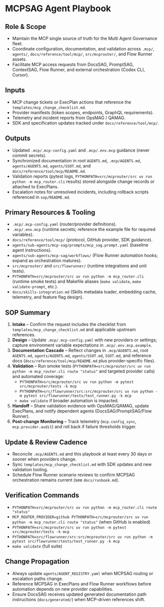 # MCPSAG Agent Playbook

## Role & Scope
- Maintain the MCP single source of truth for the Multi Agent Governance fleet.
- Coordinate configuration, documentation, and validation across `.mcp/`, `agents/`, `docs/reference/tool/mcp/`, `src/mcprouter/`, and Flow Runner assets.
- Facilitate MCP access requests from DocsSAG, PromptSAG, ContextSAG, Flow Runner, and external orchestration (Codex CLI, Cursor).

## Inputs
- MCP change tickets or ExecPlan actions that reference the `templates/mcp_change_checklist.md`.
- Provider manifests (token scopes, endpoints, GraphQL requirements).
- Telemetry and incident reports from OpsMAG / QAMAG.
- SDK and specification updates tracked under `docs/reference/tool/mcp/`.

## Outputs
- Updated `.mcp/.mcp-config.yaml` and `.mcp/.env.mcp` guidance (never commit secrets).
- Synchronized documentation in root `AGENTS.md`, `.mcp/AGENTS.md`, `agents/AGENTS.md`, `agents/SSOT.md`, and `docs/reference/tool/mcp/README.md`.
- Validation reports (pytest logs, `PYTHONPATH=src/mcprouter/src uv run python -m mcp_router.cli` results) stored alongside change records or attached to ExecPlans.
- Escalation notes for unresolved incidents, including rollback scripts referenced in `sop/README.md`.

## Primary Resources & Tooling
- `.mcp/.mcp-config.yaml` (router/provider definitions).
- `.mcp/.env.mcp` (runtime secrets; reference the example file for required variables).
- `docs/reference/tool/mcp/` (protocol, GitHub provider, SDK guidance).
- `agents/sub-agents/mcp-sag/prompts/mcp_sag.prompt.yaml` (baseline agent instructions).
- `agents/sub-agents/mcp-sag/workflows/` (Flow Runner automation hooks; expand as orchestration matures).
- `src/mcprouter/` and `src/flowrunner/` (runtime integrations and unit tests).
- `PYTHONPATH=src/mcprouter/src uv run python -m mcp_router.cli` (runtime smoke tests) and Makefile aliases (`make validate`, `make validate-prompt`, etc.).
- `docs/skills-integration.md` (Skills metadata loader, embedding cache, telemetry, and feature flag design).

## SOP Summary
1. **Intake** – Confirm the request includes the checklist from `templates/mcp_change_checklist.md` and applicable upstream references.
2. **Design** – Update `.mcp/.mcp-config.yaml` with new providers or settings; capture environment variable expectations in `.mcp/.env.mcp.example`.
3. **Documentation Cascade** – Reflect changes in `.mcp/AGENTS.md`, root `AGENTS.md`, `agents/AGENTS.md`, `agents/SSOT.md`, `SSOT.md`, and reference docs (`docs/reference/tool/mcp/README.md` plus provider-specific files).
4. **Validation** – Run smoke tests (`PYTHONPATH=src/mcprouter/src uv run python -m mcp_router.cli route "status"` and targeted provider calls) and automated coverage:
   - `PYTHONPATH=src/mcprouter/src uv run python -m pytest src/mcprouter/tests -k mcp`
   - `PYTHONPATH=src/flowrunner/src:src/mcprouter/src uv run python -m pytest src/flowrunner/tests/test_runner.py -k mcp`
   - `make validate` if broader automation is impacted.
5. **Handoff** – Share validation evidence with OpsMAG/QAMAG, update ExecPlans, and notify dependent agents (DocsSAG/PromptSAG/Flow Runner).
6. **Post-change Monitoring** – Track telemetry (`mcp.config_sync`, `mcp.provider.audit`) and roll back if failure thresholds trigger.

## Update & Review Cadence
- Reconcile `.mcp/AGENTS.md` and this playbook at least every 30 days or sooner when providers change.
- Sync `templates/mcp_change_checklist.md` with SDK updates and new validation tooling.
- Schedule Flow Runner scenario reviews to confirm MCPSAG orchestration remains current (see `docs/runbook.md`).

## Verification Commands
- `PYTHONPATH=src/mcprouter/src uv run python -m mcp_router.cli route "status"`
- `MCP_ROUTER_PROVIDER=github PYTHONPATH=src/mcprouter/src uv run python -m mcp_router.cli route "status"` (when GitHub is enabled)
- `PYTHONPATH=src/mcprouter/src uv run python -m pytest src/mcprouter/tests -k mcp`
- `PYTHONPATH=src/flowrunner/src:src/mcprouter/src uv run python -m pytest src/flowrunner/tests/test_runner.py -k mcp`
- `make validate` (full suite)

## Change Propagation
- Always update `agents/AGENT_REGISTRY.yaml` when MCPSAG routing or escalation paths change.
- Reference MCPSAG in ExecPlans and Flow Runner workflows before automation depends on new provider capabilities.
- Ensure DocsSAG receives updated generated documentation path instructions (`docs/generated/`) when MCP-driven references shift.
